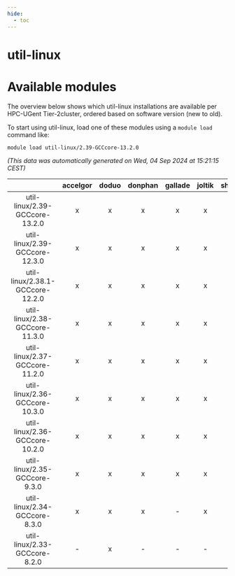 ```yaml
---
hide:
  - toc
---
```


util-linux
==========

# Available modules


The overview below shows which util-linux installations are available per HPC-UGent Tier-2cluster, ordered based on software version (new to old).

To start using util-linux, load one of these modules using a `module load` command like:

```shell
module load util-linux/2.39-GCCcore-13.2.0
```

*(This data was automatically generated on Wed, 04 Sep 2024 at 15:21:15 CEST)*  

| |accelgor|doduo|donphan|gallade|joltik|shinx|skitty|
| :---: | :---: | :---: | :---: | :---: | :---: | :---: | :---: |
|util-linux/2.39-GCCcore-13.2.0|x|x|x|x|x|x|x|
|util-linux/2.39-GCCcore-12.3.0|x|x|x|x|x|x|x|
|util-linux/2.38.1-GCCcore-12.2.0|x|x|x|x|x|x|x|
|util-linux/2.38-GCCcore-11.3.0|x|x|x|x|x|x|x|
|util-linux/2.37-GCCcore-11.2.0|x|x|x|x|x|-|x|
|util-linux/2.36-GCCcore-10.3.0|x|x|x|x|x|-|x|
|util-linux/2.36-GCCcore-10.2.0|x|x|x|x|x|-|x|
|util-linux/2.35-GCCcore-9.3.0|x|x|x|x|x|-|x|
|util-linux/2.34-GCCcore-8.3.0|x|x|x|-|x|-|x|
|util-linux/2.33-GCCcore-8.2.0|-|x|-|-|-|-|-|
